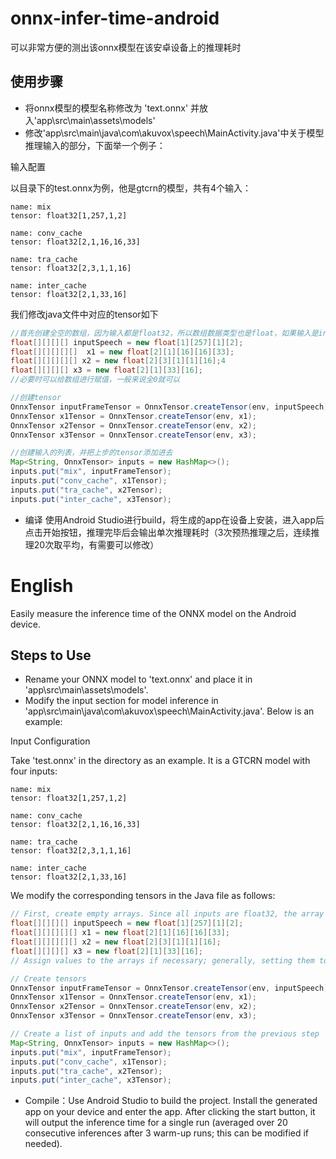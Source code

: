 # onnx-infer-time-android

可以非常方便的测出该onnx模型在该安卓设备上的推理耗时

## 使用步骤
- 将onnx模型的模型名称修改为 'text.onnx' 并放入'app\src\main\assets\models'
- 修改'app\src\main\java\com\akuvox\speech\MainActivity.java'中关于模型推理输入的部分，下面举一个例子：

输入配置

以目录下的test.onnx为例，他是gtcrn的模型，共有4个输入：
```
name: mix
tensor: float32[1,257,1,2]

name: conv_cache
tensor: float32[2,1,16,16,33]

name: tra_cache
tensor: float32[2,3,1,1,16]

name: inter_cache
tensor: float32[2,1,33,16]
```
我们修改java文件中对应的tensor如下
``` java
//首先创建全空的数组，因为输入都是float32，所以数组数据类型也是float，如果输入是int64，那么需要创建long类型的数组
float[][][][] inputSpeech = new float[1][257][1][2];
float[][][][][]  x1 = new float[2][1][16][16][33];
float[][][][][] x2 = new float[2][3][1][1][16];4
float[][][][] x3 = new float[2][1][33][16];
//必要时可以给数组进行赋值，一般来说全0就可以

//创建tensor
OnnxTensor inputFrameTensor = OnnxTensor.createTensor(env, inputSpeech);
OnnxTensor x1Tensor = OnnxTensor.createTensor(env, x1);
OnnxTensor x2Tensor = OnnxTensor.createTensor(env, x2);
OnnxTensor x3Tensor = OnnxTensor.createTensor(env, x3);

//创建输入的列表，并把上步的tensor添加进去
Map<String, OnnxTensor> inputs = new HashMap<>();
inputs.put("mix", inputFrameTensor);
inputs.put("conv_cache", x1Tensor);
inputs.put("tra_cache", x2Tensor);
inputs.put("inter_cache", x3Tensor);
```
- 编译
使用Android Studio进行build，将生成的app在设备上安装，进入app后点击开始按钮，推理完毕后会输出单次推理耗时（3次预热推理之后，连续推理20次取平均，有需要可以修改）


# English

Easily measure the inference time of the ONNX model on the Android device.

## Steps to Use
- Rename your ONNX model to 'text.onnx' and place it in 'app\src\main\assets\models'.
- Modify the input section for model inference in 'app\src\main\java\com\akuvox\speech\MainActivity.java'. Below is an example:

Input Configuration

Take 'test.onnx' in the directory as an example. It is a GTCRN model with four inputs:
```
name: mix
tensor: float32[1,257,1,2]

name: conv_cache
tensor: float32[2,1,16,16,33]

name: tra_cache
tensor: float32[2,3,1,1,16]

name: inter_cache
tensor: float32[2,1,33,16]
```
We modify the corresponding tensors in the Java file as follows:
``` java
// First, create empty arrays. Since all inputs are float32, the array data type is also float. If the input is int64, then you need to create arrays of type long.
float[][][][] inputSpeech = new float[1][257][1][2];
float[][][][][] x1 = new float[2][1][16][16][33];
float[][][][][] x2 = new float[2][3][1][1][16];
float[][][][] x3 = new float[2][1][33][16];
// Assign values to the arrays if necessary; generally, setting them to zero is sufficient.

// Create tensors
OnnxTensor inputFrameTensor = OnnxTensor.createTensor(env, inputSpeech);
OnnxTensor x1Tensor = OnnxTensor.createTensor(env, x1);
OnnxTensor x2Tensor = OnnxTensor.createTensor(env, x2);
OnnxTensor x3Tensor = OnnxTensor.createTensor(env, x3);

// Create a list of inputs and add the tensors from the previous step
Map<String, OnnxTensor> inputs = new HashMap<>();
inputs.put("mix", inputFrameTensor);
inputs.put("conv_cache", x1Tensor);
inputs.put("tra_cache", x2Tensor);
inputs.put("inter_cache", x3Tensor);
```
- Compile：Use Android Studio to build the project. Install the generated app on your device and enter the app. After clicking the start button, it will output the inference time for a single run (averaged over 20 consecutive inferences after 3 warm-up runs; this can be modified if needed).